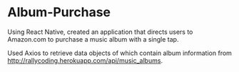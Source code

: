 # Album-Purchase

Using React Native, created an application that directs users to Amazon.com 
to purchase a music album with a single tap.

Used Axios to retrieve data objects of which
contain album information from http://rallycoding.herokuapp.com/api/music_albums.   

